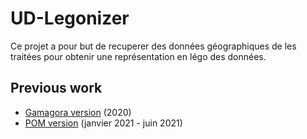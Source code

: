 # UD-Legonizer
Ce projet a pour but de recuperer des données géographiques de les traitées pour obtenir une représentation en légo des données.

## Previous work
 - [Gamagora version](https://github.com/VCityTeam/UD-Legonizer/tree/master/Unity) (2020)
 - [POM version](https://github.com/VCityTeam/UD-Legonizer/tree/master/C%2B%2B) (janvier 2021 - juin 2021)
